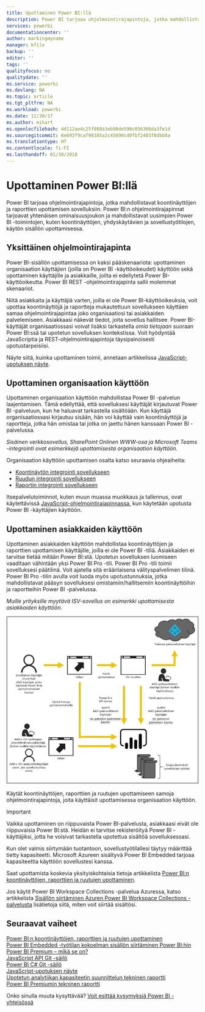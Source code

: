 ```yaml
---
title: Upottaminen Power BI:llä
description: Power BI tarjoaa ohjelmointirajapintoja, jotka mahdollistavat koontinäyttöjen ja raporttien upottamisen sovelluksiin.
services: powerbi
documentationcenter: ''
author: markingmyname
manager: kfile
backup: ''
editor: ''
tags: ''
qualityfocus: no
qualitydate: ''
ms.service: powerbi
ms.devlang: NA
ms.topic: article
ms.tgt_pltfrm: NA
ms.workload: powerbi
ms.date: 11/30/17
ms.author: mihart
ms.openlocfilehash: 4d112ae4c25f080a3eb90de596c056366da3fe1d
ms.sourcegitcommit: 6e693f9caf98385a2c45890cd0fbf2403f0dbb8a
ms.translationtype: HT
ms.contentlocale: fi-FI
ms.lasthandoff: 01/30/2018
---
```

# <a name="embedding-with-power-bi"></a>Upottaminen Power BI:llä
Power BI tarjoaa ohjelmointirajapintoja, jotka mahdollistavat koontinäyttöjen ja raporttien upottamisen sovelluksiin. Power BI:n ohjelmointirajapinnat tarjoavat yhtenäisen ominaisuusjoukon ja mahdollistavat uusimpien Power BI -toimintojen, kuten koontinäyttöjen, yhdyskäytävien ja sovellustyötilojen, käytön sisällön upottamisessa.

## <a name="a-single-api"></a>Yksittäinen ohjelmointirajapinta
Power BI-sisällön upottamisessa on kaksi pääskenaariota:  upottaminen organisaation käyttäjien (joilla on Power BI -käyttöoikeudet) käyttöön sekä upottaminen käyttäjille ja asiakkaille, joilta ei edellytetä Power BI-käyttöoikeutta. Power BI REST -ohjelmointirajapinta sallii molemmat skenaariot. 

Niitä asiakkaita ja käyttäjiä varten, joilla ei ole Power BI-käyttöoikeuksia, voit upottaa koontinäyttöjä ja raportteja mukautettuun sovellukseen käyttäen samaa ohjelmointirajapintaa joko organisaatiosi tai asiakkaiden palvelemiseen. Asiakkaasi näkevät tiedot, joita sovellus hallitsee. Power BI-käyttäjät organisaatiossasi voivat lisäksi tarkastella *omia tietojaan* suoraan Power BI:ssä tai upotetun sovelluksen kontekstissa. Voit hyödyntää JavaScriptia ja REST-ohjelmointirajapintoja täysipainoisesti upotustarpeisiisi.

Näyte siitä, kuinka upottaminen toimii, annetaan artikkelissa [JavaScript-upotuksen näyte](https://microsoft.github.io/PowerBI-JavaScript/demo/).

## <a name="embedding-for-your-organization"></a>Upottaminen organisaation käyttöön
Upottaminen organisaation käyttöön mahdollistaa Power BI -palvelun laajentamisen. Tämä edellyttää, että sovelluksesi käyttäjät kirjautuvat Power BI -palveluun, kun he haluavat tarkastella sisältöään. Kun käyttäjä organisaatiossasi kirjautuu sisään, hän voi käyttää vain koontinäyttöjä ja raportteja, jotka hän omistaa tai jotka on jaettu hänen kanssaan Power BI -palvelussa. 

*Sisäinen verkkosovellus, SharePoint Onlinen WWW-osa ja Microsoft Teams -integrointi ovat esimerkkejä upottamisesta organisaation käyttöön.*

Organisaation käyttöön upottamisen osalta katso seuraavia ohjeaiheita:

* [Koontinäytön integrointi sovellukseen](integrate-dashboard.md)
* [Ruudun integrointi sovellukseen](integrate-tile.md)
* [Raportin integrointi sovellukseen](integrate-report.md)

Itsepalvelutoiminnot, kuten muun muassa muokkaus ja tallennus, ovat käytettävissä [JavaScript-ohjelmointirajapinnassa](https://github.com/Microsoft/PowerBI-JavaScript), kun käytetään upotusta Power BI -käyttäjien käyttöön.

## <a name="embedding-for-your-customers"></a>Upottaminen asiakkaiden käyttöön
Upottaminen asiakkaiden käyttöön mahdollistaa koontinäyttöjen ja raporttien upottamisen käyttäjille, joilla ei ole Power BI -tiliä. Asiakkaiden ei tarvitse tietää mitään Power BI:stä. Upotetun sovelluksen luomiseen vaaditaan vähintään yksi Power BI Pro -tili. Power BI Pro -tili toimii sovelluksesi päätilinä. Voit ajatella sitä eräänlaisena välityspalvelimen tilinä. Power BI Pro -tilin avulla voit luoda myös upotustunnuksia, jotka mahdollistavat pääsyn sovelluksesi omistamiin/hallitsemiin koontinäyttöihin ja raportteihin Power BI -palvelussa. 

*Muille yrityksille myytävä ISV-sovellus on esimerkki upottamisesta asiakkaiden käyttöön.*

![Asiakkaiden käyttöön upottamisen työnkulku](media/embedding/powerbi-embed-flow.png)

Käytät koontinäyttöjen, raporttien ja ruutujen upottamiseen samoja ohjelmointirajapintoja, joita käyttäisit upottamisessa organisaation käyttöön.

> [!IMPORTANT]
> Vaikka upottaminen on riippuvaista Power BI-palvelusta, asiakkaasi eivät ole riippuvaisia Power BI:stä. Heidän ei tarvitse rekisteröityä Power BI -käyttäjiksi, jotta he voisivat tarkastella upotettua sisältöä sovelluksessasi.
> 
> 

Kun olet valmis siirtymään tuotantoon, sovellustyötilallesi täytyy määrittää tietty kapasiteetti. Microsoft Azureen sisältyvä Power BI Embedded tarjoaa kapasiteettia käyttöön sovellustesi kanssa.

Saat upottamista koskevia yksityiskohtaisia tietoja artikkelista [Power BI:n koontinäyttöjen, raporttien ja ruutujen upottaminen](embedding-content.md).

Jos käytit Power BI Workspace Collections -palvelua Azuressa, katso artikkelista [Sisällön siirtäminen Azuren Power BI Workspace Collections -palvelusta](migrate-from-powerbi-embedded.md) lisätietoja siitä, miten voit siirtää sisältösi.

## <a name="next-steps"></a>Seuraavat vaiheet
[Power BI:n koontinäyttöjen, raporttien ja ruutujen upottaminen](embedding-content.md)  
[Power BI Embedded -työtilan kokoelman sisällön siirtäminen Power BI:hin](migrate-from-powerbi-embedded.md)  
[Power BI Premium – mikä se on?](../service-premium.md)  
[JavaScript API Git -säilö](https://github.com/Microsoft/PowerBI-JavaScript)  
[Power BI C# Git -säilö](https://github.com/Microsoft/PowerBI-CSharp)  
[JavaScript-upotuksen näyte](https://microsoft.github.io/PowerBI-JavaScript/demo/)  
[Upotetun analytiikan kapasiteetin suunnittelun tekninen raportti](https://aka.ms/pbiewhitepaper)  
[Power BI Premiumin tekninen raportti](https://aka.ms/pbipremiumwhitepaper)  

Onko sinulla muuta kysyttävää? [Voit esittää kysymyksiä Power BI -yhteisössä](http://community.powerbi.com/)

